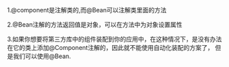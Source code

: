 1.@component是注解类的,而@Bean可以注解类里面的方法

2.@Bean注解的方法返回值是对象，可以在方法中为对象设置属性

3.如果你想要将第三方库中的组件装配到你的应用中，在这种情况下，是没有办法
在它的类上添加@Component注解的，因此就不能使用自动化装配的方案了，
但是我们可以使用@Bean.

